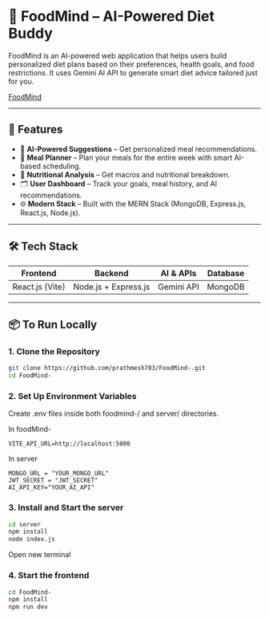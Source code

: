 # 🥗 FoodMind – AI-Powered Diet Buddy

FoodMind is an AI-powered web application that helps users build personalized diet plans based on their preferences, health goals, and food restrictions. It uses Gemini AI API to generate smart diet advice tailored just for you.

[FoodMind](https://food-mind.vercel.app/)

---

## 🚀 Features

- 🧠 **AI-Powered Suggestions** – Get personalized meal recommendations.
- 📅 **Meal Planner** – Plan your meals for the entire week with smart AI-based scheduling.
- 🍎 **Nutritional Analysis** – Get macros and nutritional breakdown.
- 🗂 **User Dashboard** – Track your goals, meal history, and AI recommendations.
- 🌐 **Modern Stack** – Built with the MERN Stack (MongoDB, Express.js, React.js, Node.js).

---

## 🛠️ Tech Stack

| Frontend | Backend | AI & APIs | Database |
|---------|---------|-----------|----------|
| React.js (Vite) | Node.js + Express.js | Gemini API | MongoDB |

---

## 📦 To Run Locally

### 1. Clone the Repository

```bash
git clone https://github.com/prathmesh703/FoodMind-.git
cd FoodMind-
```

### 2. Set Up Environment Variables
Create .env files inside both foodmind-/ and server/ directories.

In foodMind-
```foodMind-
VITE_API_URL=http://localhost:5000
```
In server
```server
MONGO_URL = "YOUR_MONGO_URL"
JWT_SECRET = "JWT_SECRET"
AI_API_KEY="YOUR_AI_API"
```

### 3. Install and Start the server
```bash
cd server
npm install
node index.js
```
Open new terminal
### 4. Start the frontend
```bash
cd FoodMind-
npm install
npm run dev
```
